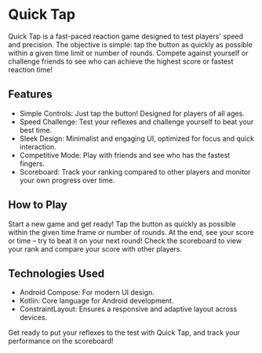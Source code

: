 # Quick Tap
Quick Tap is a fast-paced reaction game designed to test players' speed and precision. The objective is simple: tap the button as quickly as possible within a given time limit or number of rounds. Compete against yourself or challenge friends to see who can achieve the highest score or fastest reaction time!

## Features
* Simple Controls: Just tap the button! Designed for players of all ages.
* Speed Challenge: Test your reflexes and challenge yourself to beat your best time.
* Sleek Design: Minimalist and engaging UI, optimized for focus and quick interaction.
* Competitive Mode: Play with friends and see who has the fastest fingers.
* Scoreboard: Track your ranking compared to other players and monitor your own progress over time.

## How to Play
Start a new game and get ready!
Tap the button as quickly as possible within the given time frame or number of rounds.
At the end, see your score or time – try to beat it on your next round!
Check the scoreboard to view your rank and compare your score with other players.

## Technologies Used
* Android Compose: For modern UI design.
* Kotlin: Core language for Android development.
* ConstraintLayout: Ensures a responsive and adaptive layout across devices.

Get ready to put your reflexes to the test with Quick Tap, and track your performance on the scoreboard!